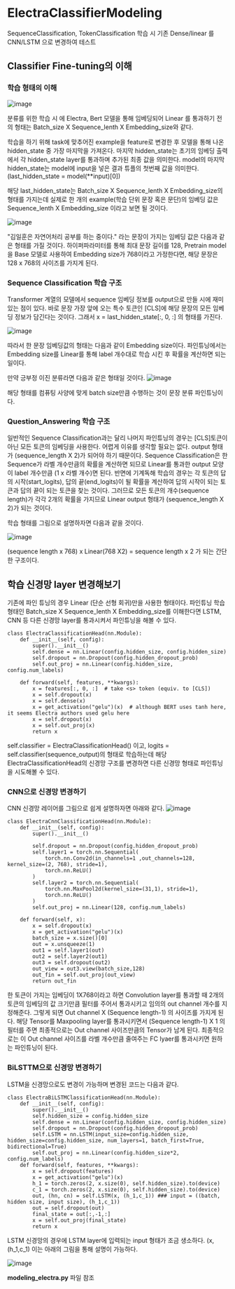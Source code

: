 # ElectraClassifierModeling
SequenceClassification, TokenClassification 학습 시 기존 Dense/linear 를 CNN/LSTM 으로 변경하여 테스트

## Classifier Fine-tuning의 이해
### 학습 형태의 이해
![image](https://user-images.githubusercontent.com/45644085/169961080-1e8f3f67-cbbb-4a3c-84d9-59b0bb02e322.png)

분류를 위한 학습 시 에 Electra, Bert 모델을 통해 임베딩되어 Linear 를 통과하기 전의 형태는 Batch_size X Sequence_lenth X Embedding_size와 같다.

학습을 하기 위해 task에 맞추어진 example을 feature로 변경한 후 모델을 통해 나온 hidden_state 중 가장 마지막을 가져온다.
마지막 hidden_state는 초기의 임베딩 출력에서 각 hidden_state layer를 통과하며 추가된 최종 값을 의미한다. 
model의 마지막 hidden_state는 model에 input을 넣은 결과 튜플의 첫번째 값을 의미한다. (last_hidden_state = model(**input)[0])

해당 last_hidden_state는 Batch_size X Sequence_lenth X Embedding_size의 형태를 가지는데 실제로 한 개의 example(학습 단위 문장 혹은 문단)의 임베딩 값은 Sequence_lenth X Embedding_size 이라고 보면 될 것이다. 

![image](https://user-images.githubusercontent.com/45644085/169961793-b92431c2-2a79-4ac2-8e1b-248b09b54ec3.png)

"김일훈은 자연어처리 공부를 하는 중이다." 라는 문장이 가지는 임베딩 값은 다음과 같은 형태를 가질 것이다.
하이퍼파라미터를 통해 최대 문장 길이를 128, Pretrain model을 Base 모델로 사용하여 Embedding size가 768이라고 가정한다면, 
해당 문장은 128 x 768의 사이즈를 가지게 된다.


### Sequence Classification 학습 구조
Transformer 계열의 모델에서 sequence 임베딩 정보를 output으로 만들 시에 재미있는 점이 있다.
바로 문장 가장 앞에 오는 특수 토큰인 [CLS]에 해당 문장의 모든 임베딩 정보가 담긴다는 것이다. 
그래서 x = last_hidden_state[:, 0, :] 의 형태를 가진다.

![image](https://user-images.githubusercontent.com/45644085/169959711-e4f05225-6422-4861-b194-4b10b2af27d8.png)

따라서 한 문장 임베딩값의 형태는 다음과 같이 Embedding size이다.
파인튜닝에서는 Embedding size를 Linear를 통해 label 개수대로 학습 시킨 후 확률을 계산하면 되는 일이다.

만약 긍부정 이진 분류라면 다음과 같은 형태일 것이다.
![image](https://user-images.githubusercontent.com/45644085/169960741-34d3e0f4-44e0-4ee7-b370-403df899235d.png)

해당 형태를 컴퓨팅 사양에 맞게 batch size만큼 수행하는 것이 문장 분류 파인튜닝이다. 

### Question_Answering 학습 구조
일반적인 Sequence Classification과는 달리 나머지 파인튜닝의 경우는 [CLS]토큰이 아닌 모든 토큰의 임베딩을 사용한다.
어렵게 이유를 생각할 필요는 없다. output 형태가 (sequence_length X 2)가 되어야 하기 때문이다.
Sequence Classification은 한 Sequence가 라벨 개수만큼의 확률을 계산하면 되므로 Linear를 통과한 output 모양이 label 개수만큼 (1 x 라벨 개수)면 된다.
반면에 기계독해 학습의 경우는 각 토큰의 답의 시작(start_logits), 답의 끝(end_logits)이 될 확률을 계산하여 답의 시작이 되는 토큰과 답의 끝이 되는 토큰을 찾는 것이다.
그러므로 모든 토큰의 개수(sequence length)가 각각 2개의 확률을 가지므로 Linear output 형태가 (sequence_length X 2)가 되는 것이다.

학습 형태를 그림으로 설명하자면 다음과 같을 것이다.

![image](https://user-images.githubusercontent.com/45644085/169963905-c4742d74-fab1-4a38-b390-c20794ec3f6b.png)

(sequence length x 768) x Linear(768 X2)  = sequence length x 2 가 되는 간단한 구조이다.
 
## 학습 신경망 layer 변경해보기 
기존에 파인 튜닝의 경우 Linear (단순 선형 회귀)만을 사용한 형태이다.
파인튜닝 학습 형태인 Batch_size X Sequence_lenth X Embedding_size를 이해한다면 LSTM, CNN 등 다른 신경망 layer를 통과시켜서 파인튜닝을 해볼 수 있다.

~~~
class ElectraClassificationHead(nn.Module):
    def __init__(self, config):
        super().__init__()
        self.dense = nn.Linear(config.hidden_size, config.hidden_size)
        self.dropout = nn.Dropout(config.hidden_dropout_prob)
        self.out_proj = nn.Linear(config.hidden_size, config.num_labels)

    def forward(self, features, **kwargs):
        x = features[:, 0, :]  # take <s> token (equiv. to [CLS])
        x = self.dropout(x)
        x = self.dense(x)
        x = get_activation("gelu")(x)  # although BERT uses tanh here, it seems Electra authors used gelu here
        x = self.dropout(x)
        x = self.out_proj(x)
        return x
~~~

self.classifier = ElectraClassificationHead() 이고, logits = self.classifier(sequence_output)의 형태로 학습하는데 해당 ElectraClassificationHead의 
신경망 구조를 변경하면 다른 신경망 형태로 파인튜닝을 시도해볼 수 있다.

### CNN으로 신경망 변경하기

CNN 신경망 레이어를 그림으로 쉽게 설명하자면 아래와 같다.
![image](https://user-images.githubusercontent.com/45644085/170154390-0c9a56af-6ae1-47ae-88de-2ffff35fb52a.png)

~~~
class ElectraCnnClassificationHead(nn.Module):
    def __init__(self, config):
        super().__init__()
        
        self.dropout = nn.Dropout(config.hidden_dropout_prob)
        self.layer1 = torch.nn.Sequential(
            torch.nn.Conv2d(in_channels=1 ,out_channels=128, kernel_size=(2, 768), stride=1),
            torch.nn.ReLU()
        )
        self.layer2 = torch.nn.Sequential(
            torch.nn.MaxPool2d(kernel_size=(31,1), stride=1),
            torch.nn.ReLU()
        )
        self.out_proj = nn.Linear(128, config.num_labels)   
        
    def forward(self, x):
        x = self.dropout(x)
        x = get_activation("gelu")(x) 
        batch_size = x.size()[0]
        out = x.unsqueeze(1)
        out1 = self.layer1(out)
        out2 = self.layer2(out1)
        out3 = self.dropout(out2)
        out_view = out3.view(batch_size,128) 
        out_fin = self.out_proj(out_view)
        return out_fin
~~~

한 토큰이 가지는 임베딩이 1X768이라고 하면 Convolution layer를 통과할 때 2개의 토큰의 임베딩의 값 크기만큼 필터를 주어서 통과시키고 임의의   out channel 개수를 지정해준다.
그렇게 되면  Out channel X (Sequence length-1) 의 사이즈를 가지게 된다.
해당 Tensor를 Maxpooling layer를 통과시키면서 (Sequence length-1) X 1 의 필터를 주면 최종적으로는 Out channel 사이즈만큼의 Tensor가 남게 된다.
최종적으로는 이 Out channel 사이즈를 라벨 개수만큼 줄여주는 FC lyaer를 통과시키면 원하는 파인튜닝이 된다.

### BiLSTTM으로 신경망 변경하기
LSTM을 신경망으로도 변경이 가능하며 변경된 코드는 다음과 같다.
~~~
class ElectraBiLSTMClassificationHead(nn.Module):
    def __init__(self, config):
        super().__init__()
        self.hidden_size = config.hidden_size
        self.dense = nn.Linear(config.hidden_size, config.hidden_size)
        self.dropout = nn.Dropout(config.hidden_dropout_prob)
        self.LSTM = nn.LSTM(input_size=config.hidden_size, hidden_size=config.hidden_size, num_layers=1, batch_first=True, bidirectional=True)
        self.out_proj = nn.Linear(config.hidden_size*2, config.num_labels)
    def forward(self, features, **kwargs):
        x = self.dropout(features) 
        x = get_activation("gelu")(x) 
        h_1 = torch.zeros(2, x.size(0), self.hidden_size).to(device)
        c_1 = torch.zeros(2, x.size(0), self.hidden_size).to(device)
        out, (hn, cn) = self.LSTM(x, (h_1,c_1)) ### input = ((batch, hidden size, input size), (h_1,c_1))
        out = self.dropout(out)
        final_state = out[:,-1,:]
        x = self.out_proj(final_state)
        return x    
~~~

LSTM 신경망의 경우에 LSTM layer에 입력되는 input 형태가 조금 생소하다. (x, (h_1,c_1)
이는 아래의 그림을 통해 설명이 가능하다.

![image](https://user-images.githubusercontent.com/45644085/170164389-08400245-926e-4b44-8ef2-ed4bd811ef08.png)


**modeling_electra.py** 파일 참조
